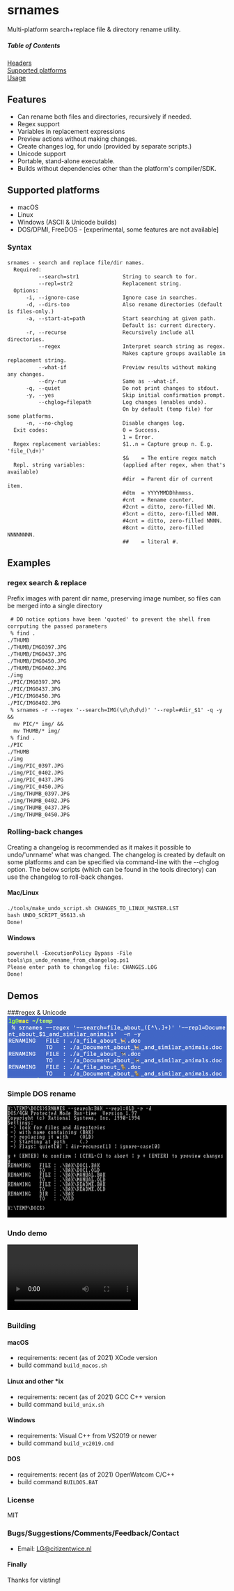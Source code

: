 # srnames
Multi-platform search+replace file & directory rename utility.

##### Table of Contents  
[Headers](#features)  
[Supported platforms](#platforms)  
[Usage](#usage)  

## Features
 - Can rename both files and directories, recursively if needed.
 - Regex support
 - Variables in replacement expressions
 - Preview actions without making changes.
 - Create changes log, for undo (provided by separate scripts.)
 - Unicode support
 - Portable, stand-alone executable.
 - Builds without dependencies other than the platform's compiler/SDK.

## Supported platforms
 - macOS
 - Linux
 - Windows (ASCII & Unicode builds)
 - DOS/DPMI, FreeDOS - [experimental, some features are not available]
 
### Syntax
```
srnames - search and replace file/dir names.
  Required:
          --search=str1              String to search to for.
          --repl=str2                Replacement string.
  Options:
      -i, --ignore-case              Ignore case in searches.
      -d, --dirs-too                 Also rename directories (default is files-only.)
      -a, --start-at=path            Start searching at given path.
                                     Default is: current directory.
      -r, --recurse                  Recursively include all directories.
          --regex                    Interpret search string as regex.
                                     Makes capture groups available in replacement string.
          --what-if                  Preview results without making any changes.
          --dry-run                  Same as --what-if.
      -q, --quiet                    Do not print changes to stdout.
      -y, --yes                      Skip initial confirmation prompt.
          --chglog=filepath          Log changes (enables undo).
                                     On by default (temp file) for some platforms.
      -n, --no-chglog                Disable changes log.
  Exit codes:                        0 = Success.
                                     1 = Error.
  Regex replacement variables:       $1..n = Capture group n. E.g. 'file_(\d+)'
                                     $&    = The entire regex match
  Repl. string variables:            (applied after regex, when that's available)
                                     #dir  = Parent dir of current item.
                                     #dtm  = YYYYMMDDhhmmss.
                                     #cnt  = Rename counter.
                                     #2cnt = ditto, zero-filled NN.
                                     #3cnt = ditto, zero-filled NNN.
                                     #4cnt = ditto, zero-filled NNNN.
                                     #8cnt = ditto, zero-filled NNNNNNNN.
                                     ##    = literal #.

```
 
## Examples
### regex search & replace
Prefix images with parent dir name, preserving image number, so files can be merged into a single directory
```
 # DO notice options have been 'quoted' to prevent the shell from corrputing the passed parameters
 % find .
./THUMB
./THUMB/IMG0397.JPG
./THUMB/IMG0437.JPG
./THUMB/IMG0450.JPG
./THUMB/IMG0402.JPG
./img
./PIC/IMG0397.JPG
./PIC/IMG0437.JPG
./PIC/IMG0450.JPG
./PIC/IMG0402.JPG
 % srnames -r --regex '--search=IMG(\d\d\d\d)' '--repl=#dir_$1' -q -y && 
  mv PIC/* img/ &&
  mv THUMB/* img/
 % find . 
./PIC
./THUMB
./img
./img/PIC_0397.JPG
./img/PIC_0402.JPG
./img/PIC_0437.JPG
./img/PIC_0450.JPG
./img/THUMB_0397.JPG
./img/THUMB_0402.JPG
./img/THUMB_0437.JPG
./img/THUMB_0450.JPG
```

### Rolling-back changes
Creating a changelog is recommended as it makes it possible to undo/'unrname' what was changed. 
The changelog is created by default on some platforms and can be specified via command-line with the --chglog option.
The below scripts (which can be found in the tools directory) can use the changelog to roll-back changes.
#### Mac/Linux
```
./tools/make_undo_script.sh CHANGES_TO_LINUX_MASTER.LST
bash UNDO_SCRIPT_95613.sh
Done!
```
#### Windows
```
powershell -ExecutionPolicy Bypass -File tools\ps_undo_rename_from_changelog.ps1
Please enter path to changelog file: CHANGES.LOG
Done!
```
 
## Demos
###regex & Unicode 
![unicode rename](demos/ren_unicode.png)
### Simple DOS rename
![DOS rename](demos/dos_rename.png)
### Undo demo
![test](https://user-images.githubusercontent.com/20754288/120099884-2f433980-c13e-11eb-9964-cda76bf26d3c.mov)


### Building
#### macOS
- requirements: recent (as of 2021) XCode version
- build command ` build_macos.sh `
#### Linux and other *ix
- requirements: recent (as of 2021) GCC C++ version
- build command ` build_unix.sh `
#### Windows
- requirements: Visual C++ from VS2019 or newer
- build command ` build_vc2019.cmd `
#### DOS
- requirements: recent (as of 2021) OpenWatcom C/C++
- build command ` BUILDOS.BAT `


### License
MIT

### Bugs/Suggestions/Comments/Feedback/Contact
* Email: [LG@citizentwice.nl](mailto:LG@citizentwice.nl)

#### Finally
Thanks for visting!

